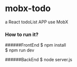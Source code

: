 
mobx-todo
========

a React todoList APP use MobX

### How to run it?
######FrontEnd
    $ npm install  
    $ npm run dev
    
######BackEnd
    $ node server.js


